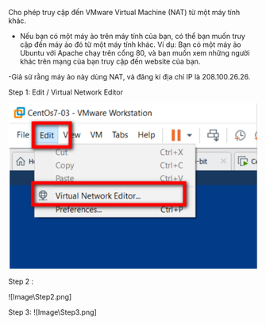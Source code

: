 Cho phép truy cập đến VMware Virtual Machine (NAT) từ một máy tính khác.
- Nếu bạn có một máy ảo trên máy tính của bạn, 
có thể bạn muốn truy cập đến máy ảo đó từ một máy tính khác. 
Ví dụ: Bạn có một máy ảo Ubuntu với Apache chạy trên cổng 80,
và bạn muốn xem những người khác trên mạng của bạn truy cập đến website của bạn. 

-Giả sử rằng máy ảo này dùng NAT, và đăng kí địa chỉ IP là 208.100.26.26. 

Step 1: Edit / Virtual Network Editor

![A](Image/Step1.png)

Step 2 : 

![Image\Step2.png]

Step 3:
![Image\Step3.png]



